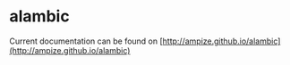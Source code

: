 # alambic

Current documentation can be found on [http://ampize.github.io/alambic](http://ampize.github.io/alambic)

